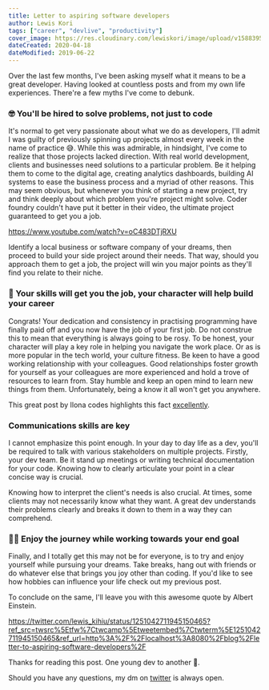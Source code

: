 ```yaml
---
title: Letter to aspiring software developers
author: Lewis Kori
tags: ["career", "devlive", "productivity"]
cover_image: https://res.cloudinary.com/lewiskori/image/upload/v1588395640/stars_x1sbfn.jpg
dateCreated: 2020-04-18
dateModified: 2019-06-22
---
```

Over the last few months, I've been asking myself what it means to be a great developer. Having looked at countless posts and from my own life experiences. There're a few myths I've come to debunk.

### 🤓 You'll be hired to solve problems, not just to code

It's normal to get very passionate about what we do as developers, I'll admit I was guilty of previously spinning up projects almost every week in the name of practice 😅. While this was admirable, in hindsight, I've come to realize that those projects lacked direction. With real world development, clients and businesses need solutions to a particular problem. Be it helping them to come to the digital age, creating analytics dashboards, building AI systems to ease the business process and a myriad of other reasons. This may seem obvious, but whenever you think of starting a new project, try and think deeply about which problem you're project might solve. Coder foundry couldn't have put it better in their video, the ultimate project guaranteed to get you a job.

<https://www.youtube.com/watch?v=oC483DTjRXU>

Identify a local business or software company of your dreams, then proceed to build your side project around their needs. That way, should you approach them to get a job, the project will win you major points as they'll find you relate to their niche.

### 🤝 Your skills will get you the job, your character will help build your career

Congrats! Your dedication and consistency in practising programming have finally paid off and you now have the job of your first job. Do not construe this to mean that everything is always going to be rosy. To be honest, your character will play a key role in helping you navigate the work place. Or as is more popular in the tech world, your culture fitness. Be keen to have a good working relationship with your colleagues. Good relationships foster growth for yourself as your colleagues are more experienced and hold a trove of resources to learn from. Stay humble and keep an open mind to learn new things from them. Unfortunately, being a know it all won't get you anywhere.

This great post by Ilona codes highlights this fact [excellently](https://dev.to/ilonacodes/what-makes-you-a-great-programmer-on-the-team-1hhg).

### Communications skills are key

I cannot emphasize this point enough. In your day to day life as a dev, you'll be required to talk with various stakeholders on multiple projects. Firstly, your dev team. Be it stand up meetings or writing technical documentation for your code. Knowing how to clearly articulate your point in a clear concise way is crucial.

Knowing how to interpret the client's needs is also crucial. At times, some clients may not necessarily know what they want. A great dev understands their problems clearly and breaks it down to them in a way they can comprehend.

### 🕺🏼 Enjoy the journey while working towards your end goal

Finally, and I totally get this may not be for everyone, is to try and enjoy yourself while pursuing your dreams.
Take breaks, hang out with friends or do whatever else that brings you joy other than coding.
If you'd like to see how hobbies can influence your life check out my previous post.

To conclude on the same, I'll leave you with this awesome quote by Albert Einstein.

<https://twitter.com/lewis_kihiu/status/1251042711945150465?ref_src=twsrc%5Etfw%7Ctwcamp%5Etweetembed%7Ctwterm%5E1251042711945150465&ref_url=http%3A%2F%2Flocalhost%3A8080%2Fblog%2Fletter-to-aspiring-software-developers%2F>

Thanks for reading this post.
One young dev to another 🤗.

Should you have any questions, my dm on [twitter](https://twitter.com/lewis_kihiu/) is always open.
